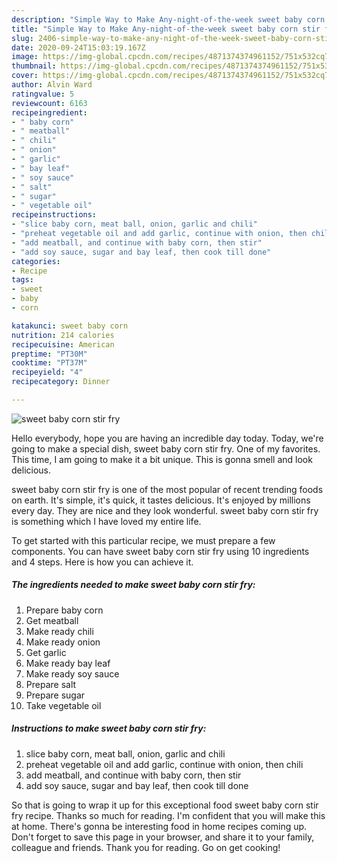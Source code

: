 ```yaml
---
description: "Simple Way to Make Any-night-of-the-week sweet baby corn stir fry"
title: "Simple Way to Make Any-night-of-the-week sweet baby corn stir fry"
slug: 2406-simple-way-to-make-any-night-of-the-week-sweet-baby-corn-stir-fry
date: 2020-09-24T15:03:19.167Z
image: https://img-global.cpcdn.com/recipes/4871374374961152/751x532cq70/sweet-baby-corn-stir-fry-recipe-main-photo.jpg
thumbnail: https://img-global.cpcdn.com/recipes/4871374374961152/751x532cq70/sweet-baby-corn-stir-fry-recipe-main-photo.jpg
cover: https://img-global.cpcdn.com/recipes/4871374374961152/751x532cq70/sweet-baby-corn-stir-fry-recipe-main-photo.jpg
author: Alvin Ward
ratingvalue: 5
reviewcount: 6163
recipeingredient:
- " baby corn"
- " meatball"
- " chili"
- " onion"
- " garlic"
- " bay leaf"
- " soy sauce"
- " salt"
- " sugar"
- " vegetable oil"
recipeinstructions:
- "slice baby corn, meat ball, onion, garlic and chili"
- "preheat vegetable oil and add garlic, continue with onion, then chili"
- "add meatball, and continue with baby corn, then stir"
- "add soy sauce, sugar and bay leaf, then cook till done"
categories:
- Recipe
tags:
- sweet
- baby
- corn

katakunci: sweet baby corn 
nutrition: 214 calories
recipecuisine: American
preptime: "PT30M"
cooktime: "PT37M"
recipeyield: "4"
recipecategory: Dinner

---
```



![sweet baby corn stir fry](https://img-global.cpcdn.com/recipes/4871374374961152/751x532cq70/sweet-baby-corn-stir-fry-recipe-main-photo.jpg)

Hello everybody, hope you are having an incredible day today. Today, we're going to make a special dish, sweet baby corn stir fry. One of my favorites. This time, I am going to make it a bit unique. This is gonna smell and look delicious.



sweet baby corn stir fry is one of the most popular of recent trending foods on earth. It's simple, it's quick, it tastes delicious. It's enjoyed by millions every day. They are nice and they look wonderful. sweet baby corn stir fry is something which I have loved my entire life.


To get started with this particular recipe, we must prepare a few components. You can have sweet baby corn stir fry using 10 ingredients and 4 steps. Here is how you can achieve it.

<!--inarticleads1-->

##### The ingredients needed to make sweet baby corn stir fry:

1. Prepare  baby corn
1. Get  meatball
1. Make ready  chili
1. Make ready  onion
1. Get  garlic
1. Make ready  bay leaf
1. Make ready  soy sauce
1. Prepare  salt
1. Prepare  sugar
1. Take  vegetable oil




<!--inarticleads2-->

##### Instructions to make sweet baby corn stir fry:

1. slice baby corn, meat ball, onion, garlic and chili
1. preheat vegetable oil and add garlic, continue with onion, then chili
1. add meatball, and continue with baby corn, then stir
1. add soy sauce, sugar and bay leaf, then cook till done




So that is going to wrap it up for this exceptional food sweet baby corn stir fry recipe. Thanks so much for reading. I'm confident that you will make this at home. There's gonna be interesting food in home recipes coming up. Don't forget to save this page in your browser, and share it to your family, colleague and friends. Thank you for reading. Go on get cooking!
